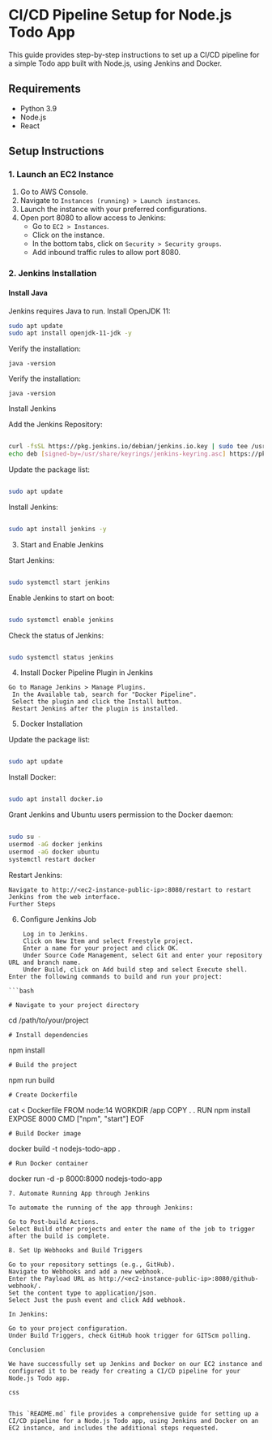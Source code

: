 # CI/CD Pipeline Setup for Node.js Todo App

This guide provides step-by-step instructions to set up a CI/CD pipeline for a simple Todo app built with Node.js, using Jenkins and Docker.

## Requirements

- Python 3.9
- Node.js
- React

## Setup Instructions

### 1. Launch an EC2 Instance

1. Go to AWS Console.
2. Navigate to `Instances (running) > Launch instances`.
3. Launch the instance with your preferred configurations.
4. Open port 8080 to allow access to Jenkins:
   - Go to `EC2 > Instances`.
   - Click on the instance.
   - In the bottom tabs, click on `Security > Security groups`.
   - Add inbound traffic rules to allow port 8080.

### 2. Jenkins Installation

#### Install Java

Jenkins requires Java to run. Install OpenJDK 11:

```bash
sudo apt update
sudo apt install openjdk-11-jdk -y

```
Verify the installation:

```
java -version

```
Verify the installation:

```
java -version

```
Install Jenkins

Add the Jenkins Repository:

```bash

curl -fsSL https://pkg.jenkins.io/debian/jenkins.io.key | sudo tee /usr/share/keyrings/jenkins-keyring.asc > /dev/null
echo deb [signed-by=/usr/share/keyrings/jenkins-keyring.asc] https://pkg.jenkins.io/debian-stable binary/ | sudo tee /etc/apt/sources.list.d/jenkins.list > /dev/null

```
Update the package list:

```bash

sudo apt update

```

Install Jenkins:

```bash

sudo apt install jenkins -y

```
3. Start and Enable Jenkins

Start Jenkins:

```bash

sudo systemctl start jenkins

```

Enable Jenkins to start on boot:

```bash

sudo systemctl enable jenkins

```

Check the status of Jenkins:

```bash

sudo systemctl status jenkins

```
4. Install Docker Pipeline Plugin in Jenkins

``` Log in to Jenkins.
Go to Manage Jenkins > Manage Plugins.
 In the Available tab, search for "Docker Pipeline".
 Select the plugin and click the Install button.
 Restart Jenkins after the plugin is installed.

```

5. Docker Installation

Update the package list:

```bash

sudo apt update

```

Install Docker:

```bash

sudo apt install docker.io

```
Grant Jenkins and Ubuntu users permission to the Docker daemon:

```bash

sudo su -
usermod -aG docker jenkins
usermod -aG docker ubuntu
systemctl restart docker

```
Restart Jenkins:

```
Navigate to http://<ec2-instance-public-ip>:8080/restart to restart Jenkins from the web interface.
Further Steps

```
6. Configure Jenkins Job

```
    Log in to Jenkins.
    Click on New Item and select Freestyle project.
    Enter a name for your project and click OK.
    Under Source Code Management, select Git and enter your repository URL and branch name.
    Under Build, click on Add build step and select Execute shell. Enter the following commands to build and run your project:

```bash

# Navigate to your project directory

```
cd /path/to/your/project

```
# Install dependencies
```
npm install

```
# Build the project

```
npm run build

```
# Create Dockerfile

```
cat <<EOF > Dockerfile
FROM node:14
WORKDIR /app
COPY . .
RUN npm install
EXPOSE 8000
CMD ["npm", "start"]
EOF

```
# Build Docker image

```
docker build -t nodejs-todo-app .

```
# Run Docker container

```
docker run -d -p 8000:8000 nodejs-todo-app

```
7. Automate Running App through Jenkins

To automate the running of the app through Jenkins:

```
    Go to Post-build Actions.
    Select Build other projects and enter the name of the job to trigger after the build is complete.

```
8. Set Up Webhooks and Build Triggers

```
    Go to your repository settings (e.g., GitHub).
    Navigate to Webhooks and add a new webhook.
    Enter the Payload URL as http://<ec2-instance-public-ip>:8080/github-webhook/.
    Set the content type to application/json.
    Select Just the push event and click Add webhook.

```
In Jenkins:

```
    Go to your project configuration.
    Under Build Triggers, check GitHub hook trigger for GITScm polling.
```
Conclusion

We have successfully set up Jenkins and Docker on our EC2 instance and configured it to be ready for creating a CI/CD pipeline for your Node.js Todo app.

css


This `README.md` file provides a comprehensive guide for setting up a CI/CD pipeline for a Node.js Todo app, using Jenkins and Docker on an EC2 instance, and includes the additional steps requested.


